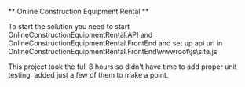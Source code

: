 ** Online Construction Equipment Rental **

To start the solution you need to start OnlineConstructionEquipmentRental.API and OnlineConstructionEquipmentRental.FrontEnd and set up api url in OnlineConstructionEquipmentRental.FrontEnd\wwwroot\js\site.js

This project took the full 8 hours so didn't have time to add proper unit testing, added just a few of them to make a point.